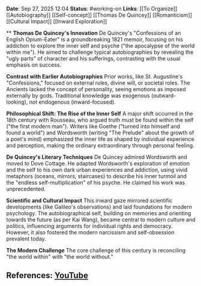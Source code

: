 **Date**: Sep 27, 2025 12:04
**Status**: #working-on
**Links**: [[To Organize]] [[Autobiography]] [[Self-concept]] [[Thomas De Quincey]] [[Romanticism]] [[Cultural Impact]] [[Inward Exploration]]

**
**Thomas De Quincey's Innovation**
De Quincey's "Confessions of an English Opium-Eater" is a groundbreaking 1821 memoir, focusing on his addiction to explore the inner self and psyche ("the apocalypse of the world within me"). He aimed to challenge typical autobiographies by revealing the "ugly parts" of character and his sufferings, contrasting with the usual emphasis on success.

**Contrast with Earlier Autobiographies**
Prior works, like St. Augustine's "Confessions," focused on external rules, divine will, or societal roles. The Ancients lacked the concept of personality, seeing emotions as imposed externally by gods. Traditional knowledge was exogenous (outward-looking), not endogenous (inward-focused).

**Philosophical Shift: The Rise of the Inner Self**
A major shift occurred in the 18th century with Rousseau, who argued truth must be found within the self ("the first modern man"). Writers like Goethe ("turned into himself and found a world") and Wordsworth (writing "The Prelude" about the growth of a poet's mind) emphasized the inner life as shaped by individual experience and perception, making the ordinary extraordinary through personal feeling.

**De Quincey's Literary Techniques**
De Quincey admired Wordsworth and moved to Dove Cottage. He adapted Wordsworth's exploration of emotion and the self to his own dark urban experiences and addiction, using vivid metaphors (oceans, mirrors, staircases) to describe his inner turmoil and the "endless self-multiplication" of his psyche. He claimed his work was unprecedented.

**Scientific and Cultural Impact**
This inward gaze mirrored scientific developments (like Galileo's observations) and laid foundations for modern psychology. The autobiographical self, building on memories and orienting towards the future (as per Kai Wang), became central to modern culture and politics, influencing arguments for individual rights and democracy. However, it also fostered the modern narcissism and self-obsession prevalent today.

**The Modern Challenge**
The core challenge of this century is reconciling "the world within" with "the world without."

## References: [YouTube](https://www.youtube.com/watch?v=Eh4J_t8p60w)
